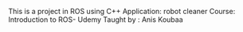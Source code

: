 This is a project in ROS using C++
Application: robot cleaner
Course: Introduction to ROS- Udemy
Taught by : Anis Koubaa
